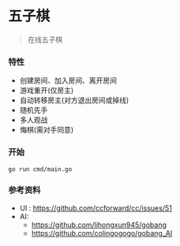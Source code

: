 # 五子棋
> 在线五子棋

### 特性
- 创建房间、加入房间、离开房间
- 游戏重开(仅房主)
- 自动转移房主(对方退出房间或掉线)
- 随机先手
- 多人观战
- 悔棋(需对手同意)

### 开始
```
go run cmd/main.go
```
### 参考资料

- UI : https://github.com/ccforward/cc/issues/51
- AI:
    - https://github.com/lihongxun945/gobang
    - https://github.com/colingogogo/gobang_AI
